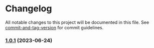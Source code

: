 # Changelog

All notable changes to this project will be documented in this file. See [commit-and-tag-version](https://github.com/absolute-version/commit-and-tag-version) for commit guidelines.

### [1.0.1](https://github.com/entrostat/hash-build/compare/v1.0.0...v1.0.1) (2023-06-24)


